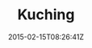 ---
title: "Kuching"
date: 2015-02-15T08:26:41Z
draft: false
description: ""
hasGallery: true
type: post
region: "Asia (Southeast)"
country: "Malaysia"
thumbnail: "kuching-malaysia-4.jpg"
---